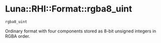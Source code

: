 # Luna::RHI::Format::rgba8_uint

```c++
rgba8_uint
```

Ordinary format with four components stored as 8-bit unsigned integers in RGBA order. 

